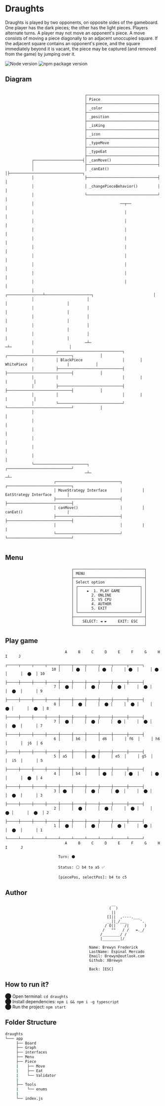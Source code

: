 # Draughts

Draughts is played by two opponents, on opposite sides of the gameboard. One player has the dark pieces; the other has the light pieces. 
Players alternate turns. A player may not move an opponent's piece. A move consists of moving a piece diagonally to an adjacent unoccupied square. 
If the adjacent square contains an opponent's piece, and the square immediately beyond it is vacant, the piece may be captured (and removed from the game) by jumping over it.

 ![Node version](https://img.shields.io/badge/Node%20version->=v17.3.1-green)
 ![npm package version](https://img.shields.io/badge/npm%20package->=v8.3.0-green)

## Diagram
```

                                    ┌────────────────────────────────┐
                                    │ Piece                          │
                                    ├────────────────────────────────┤
                                    │ _color                         │
                                    ├────────────────────────────────┤
                                    │ _position                      │
                                    ├────────────────────────────────┤
                                    │ _isKing                        │
                                    ├────────────────────────────────┤
                                    │ _icon                          │
                                    ├────────────────────────────────┤
                                    │ _typeMove                      │
                                    ├────────────────────────────────┤
                                    │ _typeEat                       │
                                    ├────────────────────────────────┤
            ┌──────────────────────┤│ _canMove()                     │
            │                       ├────────────────────────────────┤
            │                       │ _canEat()                      │├─────────────────────────────────┐
            │                       ├────────────────────────────────┤                                  │
            │                       │ _changePieceBehavior()         │                                  │
            │                       └────────────────────────────────┘                                  │
            │                                       ──┬──                                               │
            │                                         │                                                 │
            │                                         │                                                 │
            │                                         │                                                 │
            │                                         │                                                 │
            │                                         │                                                 │
            │                                         │                                                 │
            │                                         │                                                 │
            │                                         │                                                 │
            │                                         │                                                 │
            │                        ┌────────────────┴─────────────────────┐                           │
            │                        │                                      │                           │
            │                        │                                      │                           │
            │                        │                                      │                           │
            │                        │                                      │                           │
            │                        │                                      │                           │
            │                       ─┴─                                    ─┴─                          │
            │          ┌─────────────────────────────┐       ┌─────────────────────────────┐            │
            │          │ BlackPiece                  │       │ WhitePiece                  |            │
            │          ├─────────────────────────────┤       ├─────────────────────────────┤            │
            │          │                             │       |                             |            │
            │          ├─────────────────────────────┤       ├─────────────────────────────┤            │
            │          │                             │       |                             |            │
            │          └─────────────────────────────┘       └─────────────────────────────┘            │
            │                                                                                           │
            │                                                                                           │
            │                                                                                           │
            │                                                                                           │
            │                                                                                           │
            │                                                                                           │
            └────────────────────────┐                                    ┌─────────────────────────────┘
                                    ─┴─                                  ─┴─                 
                      ┌─────────────────────────────┐         ┌─────────────────────────────┐
                      │ MoveStrategy Interface      │         │ EatStrategy Interface       │
                      ├─────────────────────────────┤         ├─────────────────────────────┤
                      │ canMove()                   │         │ canEat()                    |
                      ├─────────────────────────────┤         ├─────────────────────────────┤
                      │                             │         |                             |
                      └─────────────────────────────┘         └─────────────────────────────┘ 


```
## Menu

                                  ┌────────────────────────────────┐
                                  │ MENU                           │
                                  ├────────────────────────────────┤
                                  │ Select option                  │
                                  │ ┌────────────────────────────┐ │
                                  │ │    ►  1. PLAY GAME         │ │
                                  │ │      2. ONLINE             │ │
                                  │ │      3. VS CPU             │ │
                                  │ │      4. AUTHOR             │ │
                                  │ │      5. EXIT               │ │           
                                  │ └────────────────────────────┘ │
                                  ├────────────────────────────────┤
                                  │    SELECT: ◄ ►     EXIT: ESC   │
                                  └────────────────────────────────┘


## Play game

                               A     B     C     D     E     F     G     H      I     J
                            ┌─────┬─────┬─────┬─────┬─────┬─────┬─────┬─────┬──────┬──────┐
                         10 │     │ ⬤  │     │ ⬤  │     │ ⬤  │     │ ⬤  │      │  ⬤  │ 10
                            ├─────┼─────┼─────┼─────┼─────┼─────┼─────┼─────┼──────┼──────┤
                          7 │  ⬤ │     │  ⬤ │     │  ⬤ │     │  ⬤ │     │  ⬤  │      │ 9
                            ├─────┼─────┼─────┼─────┼─────┼─────┼─────┼─────┼──────┼──────┤
                          8 │     │  ⬤ │     │  ⬤ │     │  ⬤ │     │  ⬤ │      │  ⬤  │ 8
                            ├─────┼─────┼─────┼─────┼─────┼─────┼─────┼─────┼──────┼──────┤
                          7 │  ⬤ │     │  ⬤ │     │  ⬤ │     │  ⬤ │     │  ⬤  │      │ 7
                            ├─────┼─────┼─────┼─────┼─────┼─────┼─────┼─────┼──────┼──────┤
                          6 │     │ b6  │     │ d6  │     │ f6  │     │ h6  │      │  j6  │ 6 
                            ├─────┼─────┼─────┼─────┼─────┼─────┼─────┼─────┼──────┼──────┤
                          5 │ a5  │     │  ⬤ │     │ e5  │     │ g5  │     │  i5  │      │ 5
                            ├─────┼─────┼─────┼─────┼─────┼─────┼─────┼─────┼──────┼──────┤
                          4 │     │ b4  │     │ ⬤  │     │ ⬤  │     │ ⬤  │      │  ⬤  │ 4
                            ├─────┼─────┼─────┼─────┼─────┼─────┼─────┼─────┼──────┼──────┤
                          3 │ ⬤  │     │  ⬤ │     │ ⬤  │     │  ⬤ │     │  ⬤  │      │ 3
                            ├─────┼─────┼─────┼─────┼─────┼─────┼─────┼─────┼──────┼──────┤
                          2 │     │  ⬤ │     │  ⬤ │     │  ⬤ │     │  ⬤ │      │  ⬤  │ 2
                            ├─────┼─────┼─────┼─────┼─────┼─────┼─────┼─────┼──────┼──────┤
                          1 │  ⬤ │     │  ⬤ │     │  ⬤ │     │  ⬤ │     │  ⬤  │      │ 1
                            └─────┴─────┴─────┴─────┴─────┴─────┴─────┴─────┴──────┴──────┘
                               A     B     C     D     E     F     G     H      I      J

                            Turn: ⚫

                            Status: ⚪ b4 to a5 ✅

                            [piecePos, selectPos]: b4 to c5
                               
 ## Author
                                        
                                                    __ 
                                                   (  )
                                                    ||
                                                  []||  ,----.___
                                                  __||_/___      '.
                                                 / O||    /|       )
                                                /   ""   / /   =._/
                                               /________/ /
                                               |________|/

                                          Name: Brewyn Frederick
                                          LastName: Espinal Mercado
                                          Email: Brewyn@outlook.com
                                          Github: XBrewyn

                                          Back: [ESC]
                                          
                                   
 ## How to run it?
⬤ Open terminal: `cd draughts` <br/>
⬤ Install dependencies: `npm i && npm i -g typescript` <br/>
⬤ Run the project: `npm start`

                                       
## Folder Structure

  ```bash
  draughts
  └─── app
       ├── Board
       ├── Graph
       ├── interfaces
       ├── Menu
       ├── Piece
       |    ├── Move
       |    ├── Eat
       |    └── Validator
       |
       ├── Tools
       |    └── enums
       |
       └── index.js
   ```
